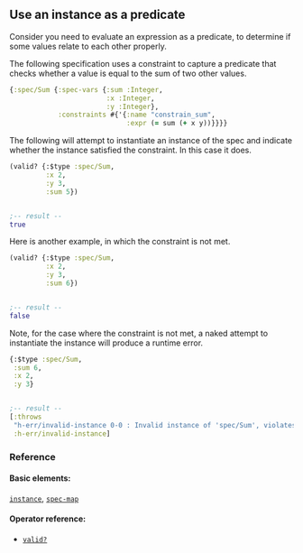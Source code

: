 <!---
  This markdown file was generated. Do not edit.
  -->

## Use an instance as a predicate

Consider you need to evaluate an expression as a predicate, to determine if some values relate to each other properly.

The following specification uses a constraint to capture a predicate that checks whether a value is equal to the sum of two other values.

```clojure
{:spec/Sum {:spec-vars {:sum :Integer,
                        :x :Integer,
                        :y :Integer},
            :constraints #{'{:name "constrain_sum",
                             :expr (= sum (+ x y))}}}}
```

The following will attempt to instantiate an instance of the spec and indicate whether the instance satisfied the constraint. In this case it does.

```clojure
(valid? {:$type :spec/Sum,
         :x 2,
         :y 3,
         :sum 5})


;-- result --
true
```

Here is another example, in which the constraint is not met.

```clojure
(valid? {:$type :spec/Sum,
         :x 2,
         :y 3,
         :sum 6})


;-- result --
false
```

Note, for the case where the constraint is not met, a naked attempt to instantiate the instance will produce a runtime error.

```clojure
{:$type :spec/Sum,
 :sum 6,
 :x 2,
 :y 3}


;-- result --
[:throws
 "h-err/invalid-instance 0-0 : Invalid instance of 'spec/Sum', violates constraints constrain_sum"
 :h-err/invalid-instance]
```

### Reference

#### Basic elements:

[`instance`](../halite_basic-syntax-reference.md#instance), [`spec-map`](../../halite_spec-syntax-reference.md)

#### Operator reference:

* [`valid?`](../halite_full-reference.md#valid_Q)


